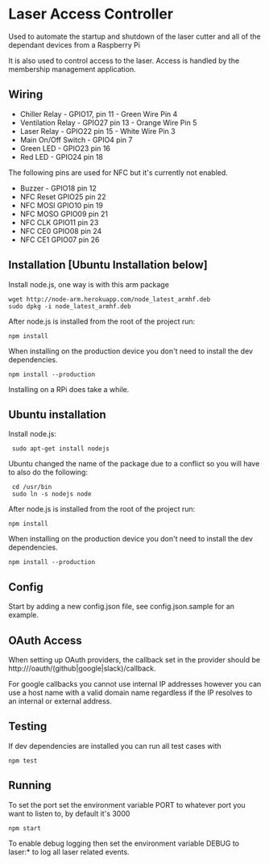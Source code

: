 # Laser Access Controller

Used to automate the startup and shutdown of the laser cutter and all of the dependant devices from a Raspberry Pi

It is also used to control access to the laser. Access is handled by the membership management application.

## Wiring

* Chiller Relay - GPIO17, pin 11 - Green Wire Pin 4
* Ventilation Relay - GPIO27 pin 13 - Orange Wire Pin 5
* Laser Relay - GPIO22 pin 15 - White Wire Pin 3
* Main On/Off Switch - GPIO4 pin 7
* Green LED - GPIO23 pin 16
* Red LED - GPIO24 pin 18

The following pins are used for NFC but it's currently not enabled.

* Buzzer - GPIO18 pin 12
* NFC Reset GPIO25 pin 22
* NFC MOSI GPIO10 pin 19
* NFC MOSO GPIO09 pin 21
* NFC CLK GPIO11 pin 23
* NFC CE0 GPIO08 pin 24
* NFC CE1 GPIO07 pin 26

## Installation [Ubuntu Installation below]

Install node.js, one way is with this arm package

    wget http://node-arm.herokuapp.com/node_latest_armhf.deb
    sudo dpkg -i node_latest_armhf.deb

After node.js is installed from the root of the project run:

    npm install

When installing on the production device you don't need to install the dev dependencies.

    npm install --production

Installing on a RPi does take a while.

## Ubuntu installation

Install node.js:

     sudo apt-get install nodejs

Ubuntu changed the name of the package due to a conflict so you will have to also do the following:

     cd /usr/bin
     sudo ln -s nodejs node

After node.js is installed from the root of the project run:

    npm install

When installing on the production device you don't need to install the dev dependencies.

    npm install --production

## Config

Start by adding a new config.json file, see config.json.sample for an example.

## OAuth Access

When setting up OAuth providers, the callback set in the provider should be http://<host>/oauth/(github|google|slack)/callback.

For google callbacks you cannot use internal IP addresses however you can use a host name with a valid domain name regardless if
the IP resolves to an internal or external address.

## Testing

If dev dependencies are installed you can run all test cases with

    npm test

## Running

To set the port set the environment variable PORT to whatever port you want to listen to, by default it's 3000

    npm start

To enable debug logging then set the environment variable DEBUG to laser:* to log all laser related events.

